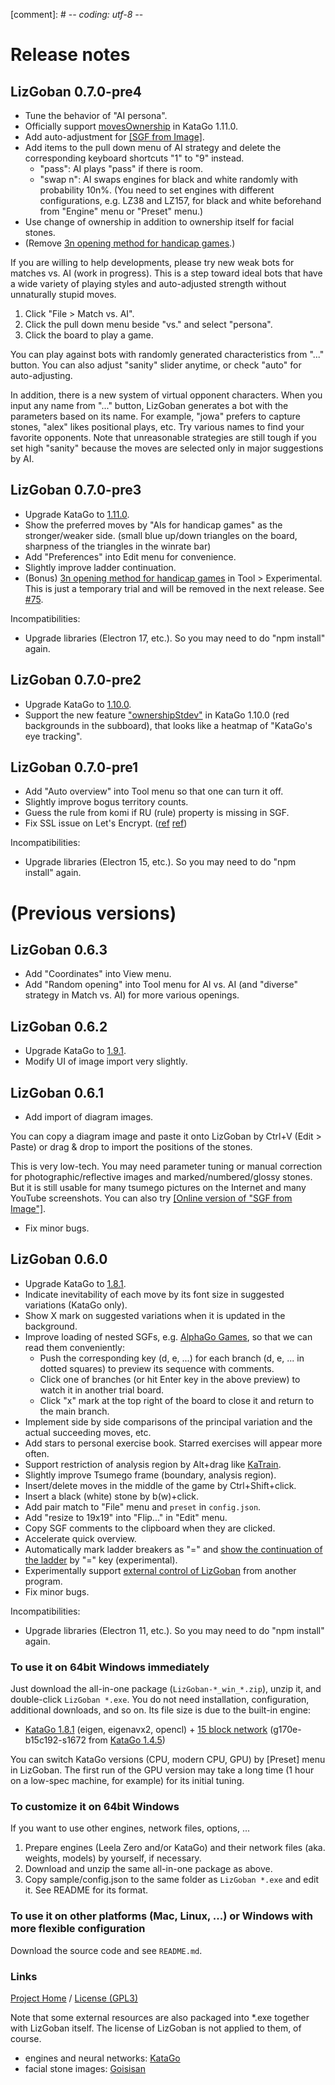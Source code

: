 [comment]: # -*- coding: utf-8 -*-

# Release notes

## LizGoban 0.7.0-pre4

* Tune the behavior of "AI persona".
* Officially support [movesOwnership](https://github.com/lightvector/KataGo/issues/608) in KataGo 1.11.0.
* Add auto-adjustment for [[SGF from Image]](http://kaorahi.github.io/lizgoban/src/sgf_from_image/sgf_from_image.html).
* Add items to the pull down menu of AI strategy and delete the corresponding keyboard shortcuts "1" to "9" instead.
  * "pass": AI plays "pass" if there is room.
  * "swap n": AI swaps engines for black and white randomly with probability 10n%. (You need to set engines with different configurations, e.g. LZ38 and LZ157, for black and white beforehand from "Engine" menu or "Preset" menu.)
* Use change of ownership in addition to ownership itself for facial stones.
* (Remove [3n opening method for handicap games](https://github.com/kaorahi/lizgoban/issues/75).)

If you are willing to help developments, please try new weak bots for matches vs. AI (work in progress). This is a step toward ideal bots that have a wide variety of playing styles and auto-adjusted strength without unnaturally stupid moves.

1. Click "File > Match vs. AI".
2. Click the pull down menu beside "vs." and select "persona".
3. Click the board to play a game.

You can play against bots with randomly generated characteristics from "..." button. You can also adjust "sanity" slider anytime, or check "auto" for auto-adjusting.

In addition, there is a new system of virtual opponent characters. When you input any name from "..." button, LizGoban generates a bot with the parameters based on its name. For example, "jowa" prefers to capture stones, "alex" likes positional plays, etc. Try various names to find your favorite opponents. Note that unreasonable strategies are still tough if you set high "sanity" because the moves are selected only in major suggestions by AI.

## LizGoban 0.7.0-pre3

* Upgrade KataGo to [1.11.0](https://github.com/lightvector/KataGo/releases/tag/v1.11.0).
* Show the preferred moves by "AIs for handicap games" as the stronger/weaker side. (small blue up/down triangles on the board, sharpness of the triangles in the winrate bar)
* Add "Preferences" into Edit menu for convenience.
* Slightly improve ladder continuation.
* (Bonus) [3n opening method for handicap games](https://www.reddit.com/r/baduk/comments/sublre/i_have_created_an_opening_method_to_make_handicap/) in Tool > Experimental. This is just a temporary trial and will be removed in the next release. See [#75](https://github.com/kaorahi/lizgoban/issues/75).

Incompatibilities:

* Upgrade libraries (Electron 17, etc.). So you may need to do "npm install" again.

## LizGoban 0.7.0-pre2

* Upgrade KataGo to [1.10.0](https://github.com/lightvector/KataGo/releases/tag/v1.10.0).
* Support the new feature ["ownershipStdev"](https://github.com/lightvector/KataGo/pull/500) in KataGo 1.10.0 (red backgrounds in the subboard), that looks like a heatmap of "KataGo's eye tracking".

## LizGoban 0.7.0-pre1

* Add "Auto overview" into Tool menu so that one can turn it off.
* Slightly improve bogus territory counts.
* Guess the rule from komi if RU (rule) property is missing in SGF.
* Fix SSL issue on Let's Encrypt. ([ref](https://github.com/electron/electron/issues/31212) [ref](https://github.com/electron/electron/pull/31213))

Incompatibilities:

* Upgrade libraries (Electron 15, etc.). So you may need to do "npm install" again.

# (Previous versions)

## LizGoban 0.6.3

* Add "Coordinates" into View menu.
* Add "Random opening" into Tool menu for AI vs. AI (and "diverse" strategy in Match vs. AI) for more various openings.

## LizGoban 0.6.2

* Upgrade KataGo to [1.9.1](https://github.com/lightvector/KataGo/releases/tag/v1.9.1).
* Modify UI of image import very slightly.

## LizGoban 0.6.1

* Add import of diagram images.

You can copy a diagram image and paste it onto LizGoban by Ctrl+V (Edit > Paste) or drag & drop to import the positions of the stones.

This is very low-tech. You may need parameter tuning or manual correction for photographic/reflective images and marked/numbered/glossy stones. But it is still usable for many tsumego pictures on the Internet and many YouTube screenshots. You can also try [[Online version of "SGF from Image"]](http://kaorahi.github.io/lizgoban/src/sgf_from_image/sgf_from_image.html).

* Fix minor bugs.

## LizGoban 0.6.0

* Upgrade KataGo to [1.8.1](https://github.com/lightvector/KataGo/releases/tag/v1.8.1).
* Indicate inevitability of each move by its font size in suggested variations (KataGo only).
* Show X mark on suggested variations when it is updated in the background.
* Improve loading of nested SGFs, e.g. [AlphaGo Games](https://deepmind.com/alphago-games-english), so that we can read them conveniently:
  * Push the corresponding key (d, e, ...) for each branch (d, e, ... in dotted squares) to preview its sequence with comments.
  * Click one of branches (or hit Enter key in the above preview) to watch it in another trial board.
  * Click "x" mark at the top right of the board to close it and return to the main branch.
* Implement side by side comparisons of the principal variation and the actual succeeding moves, etc.
* Add stars to personal exercise book. Starred exercises will appear more often.
* Support restriction of analysis region by Alt+drag like [KaTrain](https://github.com/sanderland/katrain/).
* Slightly improve Tsumego frame (boundary, analysis region).
* Insert/delete moves in the middle of the game by Ctrl+Shift+click.
* Insert a black (white) stone by b(w)+click.
* Add pair match to "File" menu and `preset` in `config.json`.
* Add "resize to 19x19" into "Flip..." in "Edit" menu.
* Copy SGF comments to the clipboard when they are clicked.
* Accelerate quick overview.
* Automatically mark ladder breakers as "=" and [show the continuation of the ladder](https://github.com/kaorahi/lizgoban/issues/63) by "=" key (experimental).
* Experimentally support [external control of LizGoban](https://github.com/kaorahi/lizgoban/issues/61) from another program.
* Fix minor bugs.

Incompatibilities:

* Upgrade libraries (Electron 11, etc.). So you may need to do "npm install" again.

### To use it on 64bit Windows immediately

Just download the all-in-one package (`LizGoban-*_win_*.zip`), unzip it, and double-click `LizGoban *.exe`. You do not need installation, configuration, additional downloads, and so on. Its file size is due to the built-in engine:

* [KataGo 1.8.1](https://github.com/lightvector/KataGo/releases/tag/v1.8.1) (eigen, eigenavx2, opencl) + [15 block network](https://katagotraining.org/networks/) (g170e-b15c192-s1672 from [KataGo 1.4.5](https://github.com/lightvector/KataGo/releases/tag/v1.4.5))

You can switch KataGo versions (CPU, modern CPU, GPU) by [Preset] menu in LizGoban. The first run of the GPU version may take a long time (1 hour on a low-spec machine, for example) for its initial tuning.

### To customize it on 64bit Windows

If you want to use other engines, network files, options, ...

1. Prepare engines (Leela Zero and/or KataGo) and their network files (aka. weights, models) by yourself, if necessary.
2. Download and unzip the same all-in-one package as above.
3. Copy sample/config.json to the same folder as `LizGoban *.exe` and edit it. See README for its format.

### To use it on other platforms (Mac, Linux, ...) or Windows with more flexible configuration

Download the source code and see `README.md`.

### Links

[Project Home](https://github.com/kaorahi/lizgoban) /
[License (GPL3)](https://github.com/kaorahi/lizgoban/blob/master/LICENSE.txt)

Note that some external resources are also packaged into *.exe together with LizGoban itself. The license of LizGoban is not applied to them, of course.

* engines and neural networks: [KataGo](https://github.com/lightvector/KataGo/)
* facial stone images: [Goisisan](https://www.asahi-net.or.jp/~hk6t-itu/igo/goisisan.html)
